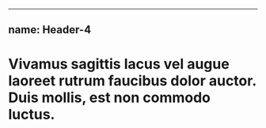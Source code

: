 
---
name: Header-4
---
<h1 class="header-4">Vivamus sagittis lacus vel augue laoreet rutrum faucibus dolor auctor. Duis mollis, est non commodo luctus.</h1>